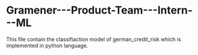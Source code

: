 # Gramener---Product-Team---Intern---ML
This file contain the classifiaction model of german_credit_risk which is implemented in python language.
